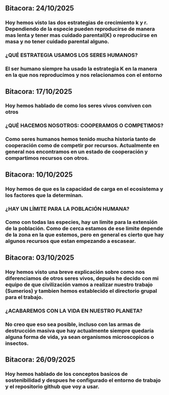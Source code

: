 ## Bitacora: 24/10/2025
### Hoy hemos visto las dos estrategias de crecimiento k y r. Dependiendo de la especie pueden reproducirse de manera mas lenta y tener mas cuidado parental(K) o reproducirse en masa y no tener cuidado parental alguno.
### ¿QUÉ ESTRATEGIA USAMOS LOS SERES HUMANOS?
### El ser humano siempre ha usado la estrategia K en la manera en la que nos reproducimos y nos relacionamos con el entorno

## Bitacora: 17/10/2025
### Hoy hemos hablado de como los seres vivos conviven con otros
### ¿QUÉ HACEMOS NOSOTROS: COOPERAMOS O COMPETIMOS?
### Como seres humanos hemos tenido mucha historía tanto de cooperación como de competir por recursos. Actualmente en general nos encontramos en un estado de cooperación y compartimos recursos con otros.

## Bitacora: 10/10/2025
### Hoy hemos de que es la capacidad de carga en el ecosistema y los factores que la determinan.
### ¿HAY UN LÍMITE PARA LA POBLACIÓN HUMANA?
### Como con todas las especies, hay un limite para la extensión de la población. Como de cerca estamos de ese limite depende de la zona en la que estemos, pero en general es cierto que hay algunos recursos que estan empezando a escasear.

## Bitacora: 03/10/2025
### Hoy hemos visto una breve explicación sobre como nos diferenciamos de otros seres vivos, depués he decido con mi equipo de que civilización vamos a realizar nuestro trabajo (Sumerios) y tambien hemos establecido el directorio grupal para el trabajo.

### ¿ACABAREMOS CON LA VIDA EN NUESTRO PLANETA?
### No creo que eso sea posible, incluso con las armas de destrucción masiva que hay actualmente siempre quedaría alguna forma de vida, ya sean organismos microscopicos o insectos.

## Bitacora: 26/09/2025
### Hoy hemos hablado de los conceptos basicos de sostenibilidad y despues he configurado el entorno de trabajo y el repositorio github que voy a usar.